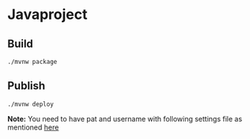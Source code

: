 # Javaproject


## Build

`./mvnw package`

## Publish

`./mvnw deploy`


**Note:** You need to have pat and username with following settings file as mentioned [here](https://docs.github.com/en/packages/working-with-a-github-packages-registry/working-with-the-apache-maven-registry#authenticating-with-a-personal-access-token)
